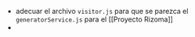 - adecuar el archivo `visitor.js` para que se parezca el `generatorService.js` para el [[Proyecto Rizoma]]
-